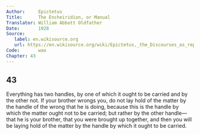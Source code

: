 ```yaml
---
Author:     Epictetus  
Title:      The Encheiridion, or Manual  
Translator: William Abbott Oldfather  
Date:       1928  
Source: 
   label: en.wikisource.org
   url: https://en.wikisource.org/wiki/Epictetus,_the_Discourses_as_reported_by_Arrian,_the_Manual,_and_Fragments/Manual 
Code:       wao  
Chapter: 43
---
```

##  43

Everything has two handles, by one of which it ought to be carried and by the
other not. If your brother wrongs you, do not lay hold of the matter by the
handle of the wrong that he is doing, because this is the handle by which the
matter ought not to be carried; but rather by the other handle—that he is your
brother, that you were brought up together, and then you will be laying hold of
the matter by the handle by which it ought to be carried.


